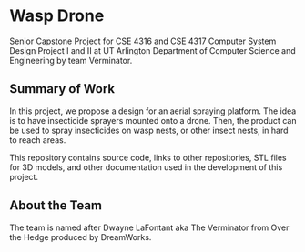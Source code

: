 # Wasp Drone
Senior Capstone Project for CSE 4316 and CSE 4317 Computer System Design Project I and II at UT Arlington Department of Computer Science and Engineering by team Verminator.

## Summary of Work
In this project, we propose a design for an aerial spraying platform. The idea is to have insecticide sprayers mounted onto a drone. Then, the product can be used to spray insecticides on wasp nests, or other insect nests, in hard to reach areas.

This repository contains source code, links to other repositories, STL files for 3D models, and other documentation used in the development of this project.

## About the Team
The team is named after Dwayne LaFontant aka The Verminator from Over the Hedge produced by DreamWorks.
